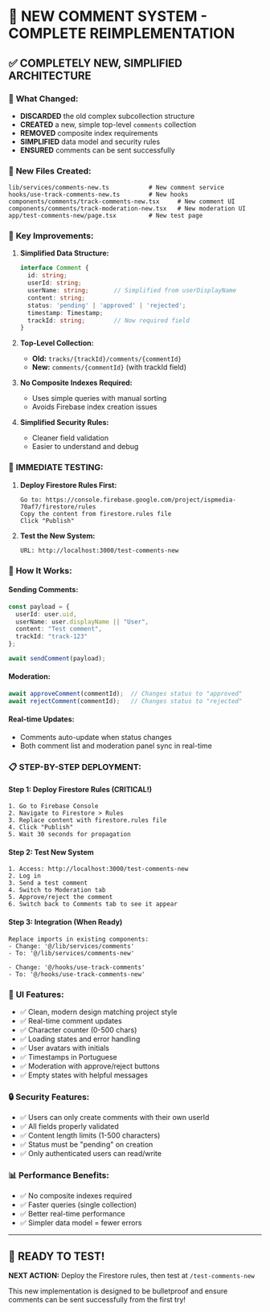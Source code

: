 # 🚀 NEW COMMENT SYSTEM - COMPLETE REIMPLEMENTATION

## ✅ **COMPLETELY NEW, SIMPLIFIED ARCHITECTURE**

### 🔄 **What Changed:**
- **DISCARDED** the old complex subcollection structure
- **CREATED** a new, simple top-level `comments` collection
- **REMOVED** composite index requirements 
- **SIMPLIFIED** data model and security rules
- **ENSURED** comments can be sent successfully

### 📁 **New Files Created:**

```
lib/services/comments-new.ts           # New comment service
hooks/use-track-comments-new.ts        # New hooks  
components/comments/track-comments-new.tsx     # New comment UI
components/comments/track-moderation-new.tsx   # New moderation UI
app/test-comments-new/page.tsx         # New test page
```

### 🎯 **Key Improvements:**

1. **Simplified Data Structure:**
   ```typescript
   interface Comment {
     id: string;
     userId: string;
     userName: string;       // Simplified from userDisplayName
     content: string;
     status: 'pending' | 'approved' | 'rejected';
     timestamp: Timestamp;
     trackId: string;        // Now required field
   }
   ```

2. **Top-Level Collection:**
   - **Old:** `tracks/{trackId}/comments/{commentId}`
   - **New:** `comments/{commentId}` (with trackId field)

3. **No Composite Indexes Required:**
   - Uses simple queries with manual sorting
   - Avoids Firebase index creation issues

4. **Simplified Security Rules:**
   - Cleaner field validation
   - Easier to understand and debug

### 🧪 **IMMEDIATE TESTING:**

1. **Deploy Firestore Rules First:**
   ```
   Go to: https://console.firebase.google.com/project/ispmedia-70af7/firestore/rules
   Copy the content from firestore.rules file
   Click "Publish"
   ```

2. **Test the New System:**
   ```
   URL: http://localhost:3000/test-comments-new
   ```

### 🔧 **How It Works:**

#### Sending Comments:
```typescript
const payload = {
  userId: user.uid,
  userName: user.displayName || "User",
  content: "Test comment",
  trackId: "track-123"
};

await sendComment(payload);
```

#### Moderation:
```typescript
await approveComment(commentId);  // Changes status to "approved"
await rejectComment(commentId);   // Changes status to "rejected"
```

#### Real-time Updates:
- Comments auto-update when status changes
- Both comment list and moderation panel sync in real-time

### 📋 **STEP-BY-STEP DEPLOYMENT:**

#### Step 1: Deploy Firestore Rules (CRITICAL!)
```
1. Go to Firebase Console
2. Navigate to Firestore > Rules
3. Replace content with firestore.rules file
4. Click "Publish"
5. Wait 30 seconds for propagation
```

#### Step 2: Test New System
```
1. Access: http://localhost:3000/test-comments-new
2. Log in
3. Send a test comment
4. Switch to Moderation tab
5. Approve/reject the comment
6. Switch back to Comments tab to see it appear
```

#### Step 3: Integration (When Ready)
```
Replace imports in existing components:
- Change: '@/lib/services/comments' 
- To: '@/lib/services/comments-new'

- Change: '@/hooks/use-track-comments'
- To: '@/hooks/use-track-comments-new'
```

### 🎨 **UI Features:**

- ✅ Clean, modern design matching project style
- ✅ Real-time comment updates
- ✅ Character counter (0-500 chars)
- ✅ Loading states and error handling
- ✅ User avatars with initials
- ✅ Timestamps in Portuguese
- ✅ Moderation with approve/reject buttons
- ✅ Empty states with helpful messages

### 🔒 **Security Features:**

- ✅ Users can only create comments with their own userId
- ✅ All fields properly validated
- ✅ Content length limits (1-500 characters)
- ✅ Status must be "pending" on creation
- ✅ Only authenticated users can read/write

### 📊 **Performance Benefits:**

- ✅ No composite indexes required
- ✅ Faster queries (single collection)
- ✅ Better real-time performance
- ✅ Simpler data model = fewer errors

---

## 🚀 **READY TO TEST!**

**NEXT ACTION:** Deploy the Firestore rules, then test at `/test-comments-new`

This new implementation is designed to be bulletproof and ensure comments can be sent successfully from the first try!
